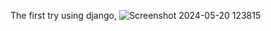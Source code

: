 The first try using django, 
![Screenshot 2024-05-20 123815](https://github.com/Sanjay487/Employee-Management-system-/assets/85029894/bd2e9666-20d4-4d30-83e6-45518ba31cc5)
